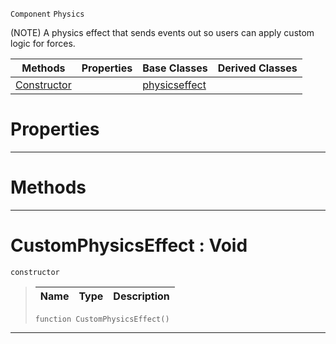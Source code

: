  `Component` `Physics`



(NOTE) A physics effect that sends events out so users can apply custom logic for forces.

|Methods|Properties|Base Classes|Derived Classes|
|---|---|---|---|
|[ Constructor](customphysicseffect.md#customphysicseffect-void)| |[physicseffect](physicseffect.md)| |


 #  Properties


---  
 #  Methods


---  
 #  CustomPhysicsEffect : Void

 `constructor`

> 
> |Name|Type|Description|
> |---|---|---|
> ``` lang=cpp, name=Nada
> function CustomPhysicsEffect()
> ``` 


---  
 

 